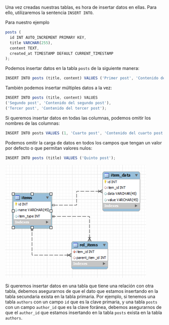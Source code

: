Una vez creadas nuestras tablas, es hora de insertar datos en ellas. Para ello, utilizaremos la sentencia `INSERT INTO`.

Para nuestro ejemplo 
```js
posts (
  id INT AUTO_INCREMENT PRIMARY KEY,
  title VARCHAR(255),
  content TEXT,
  created_at TIMESTAMP DEFAULT CURRENT_TIMESTAMP
);
```

Podemos insertar datos en la tabla `posts` de la siguiente manera:
```js
INSERT INTO posts (title, content) VALUES ('Primer post', 'Contenido del primer post');
```

También podemos insertar múltiples datos a la vez:
```js
INSERT INTO posts (title, content) VALUES 
('Segundo post', 'Contenido del segundo post'),
('Tercer post', 'Contenido del tercer post');
```

Si queremos insertar datos en todas las columnas, podemos omitir los nombres de las columnas:
```js
INSERT INTO posts VALUES (1, 'Cuarto post', 'Contenido del cuarto post', '2021-01-01 12:00:00');
```

Podemos omitir la carga de datos en todos los campos que tengan un valor por defecto o que permitan valores nulos:
```js
INSERT INTO posts (title) VALUES ('Quinto post');
```


![img relaciones SQL](uploads/imgs/mysql-relations.png)

Si queremos insertar datos en una tabla que tiene una relación con otra tabla, debemos asegurarnos de que el dato que estamos insertando en la tabla secundaria exista en la tabla primaria. Por ejemplo, si tenemos una tabla `authors` con un campo `id` que es la clave primaria, y una tabla `posts` con un campo `author_id` que es la clave foránea, debemos asegurarnos de que el `author_id` que estamos insertando en la tabla `posts` exista en la tabla `authors`.